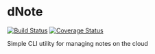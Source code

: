 # dNote

[![Build Status](https://travis-ci.com/yetisir/dnote.svg?branch=master)](https://travis-ci.com/yetisir/dnote)
[![Coverage Status](https://coveralls.io/repos/github/yetisir/dnote/badge.svg?branch=master)](https://coveralls.io/github/yetisir/dnote?branch=master)

Simple CLI utility for managing notes on the cloud
